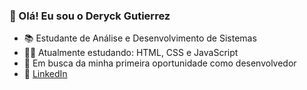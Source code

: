 ### 👋 Olá! Eu sou o Deryck Gutierrez

- 📚 Estudante de Análise e Desenvolvimento de Sistemas
- 👨‍💻 Atualmente estudando: HTML, CSS e JavaScript
- 🚀 Em busca da minha primeira oportunidade como desenvolvedor
- 🔗 [LinkedIn](https://www.linkedin.com/in/deryck-gutierrez-b6b960347)
